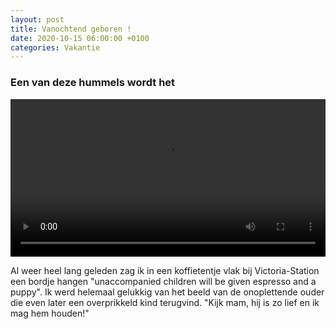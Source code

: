 ```yaml
---
layout: post
title: Vanochtend geboren !
date: 2020-10-15 06:00:00 +0100
categories: Vakantie
---
```


### Een van deze hummels wordt het

<video style="width:100%" controls>
 <source src="https://prisse.nl/assets/worptwee.mp4 ">videotag not supported
 </video>

Al weer heel lang geleden zag ik in een koffietentje vlak bij Victoria-Station een bordje hangen "unaccompanied children will be given espresso and a puppy". Ik werd helemaal gelukkig van het beeld van de onoplettende ouder die even later een overprikkeld kind terugvind. "Kijk mam, hij is zo lief en ik mag hem houden!"

